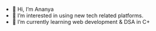 - 👋 Hi, I’m Ananya
- 👀 I’m interested in using new tech related platforms.
- 🌱 I’m currently learning web development & DSA in C+

<!---
ananyagarg05/ananyagarg05 is a ✨ special ✨ repository because its `README.md` (this file) appears on your GitHub profile.
You can click the Preview link to take a look at your changes.
--->
